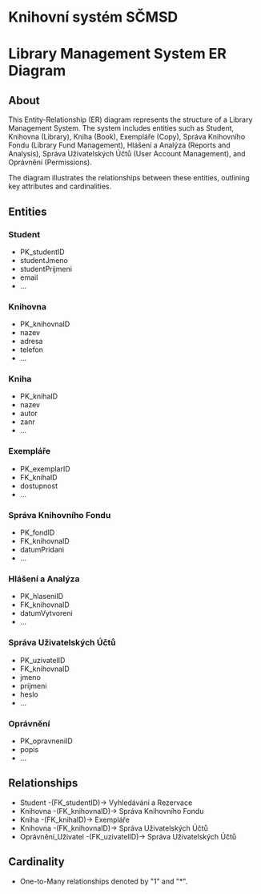 # Knihovní systém SČMSD

# Library Management System ER Diagram

## About

This Entity-Relationship (ER) diagram represents the structure of a Library Management System. The system includes entities such as Student, Knihovna (Library), Kniha (Book), Exempláře (Copy), Správa Knihovního Fondu (Library Fund Management), Hlášení a Analýza (Reports and Analysis), Správa Uživatelských Účtů (User Account Management), and Oprávnění (Permissions).

The diagram illustrates the relationships between these entities, outlining key attributes and cardinalities.

## Entities

### Student
- PK_studentID
- studentJmeno
- studentPrijmeni
- email
- ...

### Knihovna
- PK_knihovnaID
- nazev
- adresa
- telefon
- ...

### Kniha
- PK_knihaID
- nazev
- autor
- zanr
- ...

### Exempláře
- PK_exemplarID
- FK_knihaID
- dostupnost
- ...

### Správa Knihovního Fondu
- PK_fondID
- FK_knihovnaID
- datumPridani
- ...

### Hlášení a Analýza
- PK_hlaseniID
- FK_knihovnaID
- datumVytvoreni
- ...

### Správa Uživatelských Účtů
- PK_uzivatelID
- FK_knihovnaID
- jmeno
- prijmeni
- heslo
- ...

### Oprávnění
- PK_opravneniID
- popis
- ...

## Relationships

- Student -(FK_studentID)-> Vyhledávání a Rezervace
- Knihovna -(FK_knihovnaID)-> Správa Knihovního Fondu
- Kniha -(FK_knihaID)-> Exempláře
- Knihovna -(FK_knihovnaID)-> Správa Uživatelských Účtů
- Oprávnění_Uživatel -(FK_uzivatelID)-> Správa Uživatelských Účtů

## Cardinality

- One-to-Many relationships denoted by "1" and "*".

